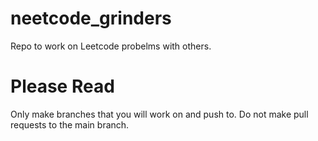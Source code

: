 # neetcode_grinders
Repo to work on Leetcode probelms with others.

# Please Read

Only make branches that you will work on and push to.
Do not make pull requests to the main branch.